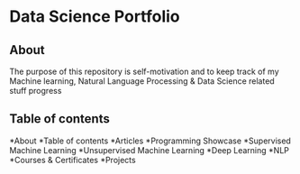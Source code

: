 # Data Science Portfolio
## About
The purpose of this repository is self-motivation and to keep track of my Machine learning, Natural Language Processing & Data Science related stuff progress

## Table of contents

*About
*Table of contents
*Articles
*Programming Showcase
 *Supervised Machine Learning
 *Unsupervised Machine Learning
 *Deep Learning
 *NLP
*Courses & Certificates
*Projects
